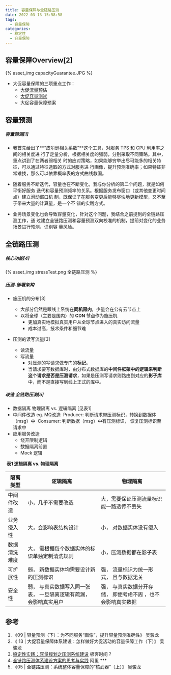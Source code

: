 ```yaml
---
title: 容量保障与全链路压测
date: 2022-03-13 15:58:58
tags: 
  - 容量保障
categories:
  - 稳定性
  - 容量保障
---
```


<p></p>
<!-- more -->



## 容量保障Overview[2]

{% asset_img capacityGuarantee.JPG %}

+ 大促容量保障的三项重点工作：
  + [大促流量预估](#容量预测)
  + [大促容量测试](#全链路压测)
  + 大促容量保障预案

## 容量预测
##### 容量预测[1]  
+ 我首先给出了**“皮尔逊相关系数”**这个工具，对服务 TPS 和 CPU 利用率之间的相关度进
行了定量分析，根据相关度的强弱，分别采取不同策略。其中，重点讲到了在两者弱相关
时的应对策略，如果能够穷举出尽可能多的相关特征，可以通过特征选取的方式对服务进
行画像，提升预测准确率；如果特征非常难找，那么可以依靠概率表的方式曲线救国。

+ 随着服务不断迭代，容量也在不断变化，我与你分析的第二个问题，就是如何平衡好服务
迭代和容量预测频率的关系。根据服务发布窗口（或其他变更时间点）建立滑动窗口机
制，既保证了在服务变更后能够尽快地更新模型，又不至于带来大量的计算量，是一个不
错的实践方式。

+ 业务场景变化也会导致容量变化，针对这个问题，我结合之前提到的全链路压测工作，通
过建立全链路压测和容量预测双向校准的机制，提前对变化的业务场景进行预测，识别容
量风险。

## 全链路压测
#####  核心功能[4]
{%  asset_img  stressTest.png 全链路压测 %}

#####  压测-部署架构
+ 施压机的分布[3]
   - 大部分仍然是跟线上系统在**同机房内**，少量会在公有云节点上
   - 以将全球（主要是国内）的 **CDN 节点**作为施压机
       - 更加真实地模拟真实用户从全球节点进入的真实访问流量
       - 成本过高，技术条件和细节难 

+ 压测的读写流量[3]
   - 读流量
   - 写流量 
      - 对压测的写请求做专门的**标记**。 
      - 当请求要写数据库时，由分布式数据库的**中间件框架中的逻辑来判断这个请求是否是压测请求**，如果是压测写请求则路由到对应的**影子库**中，而不是直接写到线上正式的库中。 


#####  改造 全链路压测[5]
  + 数据隔离
     物理隔离  vs. 逻辑隔离 [见表1]     
  + 中间件改造
      eg. MQ改造
     ​     Producer:  判断请求带压测标识，转换到数据体（msg）中 
     ​     Consumer:  判断数据（msg）中有压测标识，  恢复压测标识至请求中 
  + 应用服务改造
    - 绕开限制逻辑
    - 数据隔离前置
    - Mock 逻辑
    
    

​                                                                              **表1   逻辑隔离 vs. 物理隔离**

| 隔离类型     | 逻辑隔离                                                     | 物理隔离                                                    |
| ------------ | ------------------------------------------------------------ | ----------------------------------------------------------- |
| 中间件改造   | 小，几乎不需要改造                                           | 大，需要保证压测流量标识能一路透传不丢失                    |
| 业务侵入性   | 大，会影响表结构设计                                         | 小， 对数据实体没有侵入                                     |
| 数据清洗难度 | 大， 需根据每个数据实体的标识单独定制清洗规则                | 小，压测数据都在影子表                                      |
| 可扩展性     | 弱， 新数据实体均需要设计新的压测标识                        | 强， 流量标识为统一形式， 且与数据无关                      |
| 安全性       | 弱， 与真实数据写入同一张表， 一旦隔离逻辑有疏漏， 会影响真实用户 | 强， 与真实数据分开存储， 即便考虑不周 ，也不会影响真实数据 |

## 参考
1. 《09 | 容量预测（下）：为不同服务“画像”，提升容量预测准确性》  吴骏龙
2. 《 13 | 大促容量保障体系建设：怎样做好大促活动的容量保障工作（下）》 吴骏龙   
3. [稳定性实践：容量规划之压测系统建设](https://zhuanlan.zhihu.com/p/149538568)  极客时间？
4. [全链路压测体系建设方案的思考与实践](https://blog.csdn.net/u013256816/article/details/123414839)  阿里 *** 
5. 《05 | 全链路压测：系统整体容量保障的“核武器”（上）》 吴骏龙